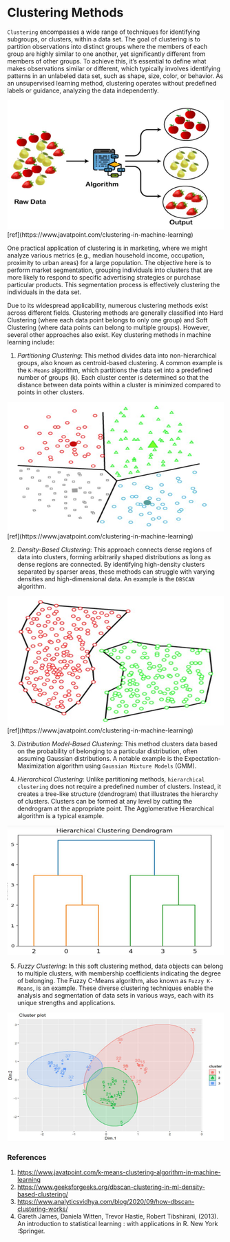 
# Clustering Methods

`Clustering` encompasses a wide range of techniques for identifying subgroups, or clusters, within a data set. 
The goal of clustering is to partition observations into distinct groups where the members of each group are highly similar to one another, yet significantly different from members of other groups. To achieve this, it’s essential to define what makes observations similar or different, which typically involves identifying patterns in an unlabeled data set, such as shape, size, color, or behavior. As an unsupervised learning method, clustering operates without predefined labels or guidance, analyzing the data independently.

<img src="figures/clusterfin.JPG" width="600" height="300"> 
[ref](https://www.javatpoint.com/clustering-in-machine-learning)



One practical application of clustering is in marketing, where we might analyze various metrics (e.g., median household income, occupation, proximity to urban areas) 
for a large population. The objective here is to perform market segmentation, grouping individuals into clusters that are more likely to respond 
to specific advertising strategies or purchase particular products. This segmentation process is effectively clustering the individuals in the data set.

Due to its widespread applicability, numerous clustering methods exist across different fields. Clustering methods are generally classified into 
Hard Clustering (where each data point belongs to only one group) and Soft Clustering (where data points can belong to multiple groups). 
However, several other approaches also exist. Key clustering methods in machine learning include:

1.	*Partitioning Clustering*: This method divides data into non-hierarchical groups, also known as centroid-based clustering. A common example is the `K-Means` algorithm, 
which partitions the data set into a predefined number of groups (k). 
Each cluster center is determined so that the distance between data points within a cluster is minimized compared to points in other clusters.

<img src="figures/clusterpar.JPG" width="600" height="300"> 
[ref](https://www.javatpoint.com/clustering-in-machine-learning)

2.	*Density-Based Clustering*: This approach connects dense regions of data into clusters, forming arbitrarily shaped distributions as long as dense regions are connected. 
By identifying high-density clusters separated by sparser areas, these methods can struggle with varying densities and high-dimensional data. 
An example is the `DBSCAN` algorithm.

<img src="figures/clusterden.JPG" width="600" height="300"> 
[ref](https://www.javatpoint.com/clustering-in-machine-learning)

3.	*Distribution Model-Based Clustering*: This method clusters data based on the probability of belonging to a particular distribution, 
often assuming Gaussian distributions. A notable example is the Expectation-Maximization algorithm using `Gaussian Mixture Models` (GMM).

4.	*Hierarchical Clustering*: Unlike partitioning methods, `hierarchical clustering` does not require a predefined number of clusters. 
Instead, it creates a tree-like structure (dendrogram) that illustrates the hierarchy of clusters. Clusters can be formed at any 
level by cutting the dendrogram at the appropriate point. The Agglomerative Hierarchical algorithm is a typical example.

<img src="figures/hirar1.JPG" width="600" height="300"> 

5.	*Fuzzy Clustering*: In this soft clustering method, data objects can belong to multiple clusters, with membership coefficients indicating the degree of belonging. 
The Fuzzy C-Means algorithm, also known as `Fuzzy K-Means`, is an example.
These diverse clustering techniques enable the analysis and segmentation of data sets in various ways, each with its unique strengths and applications.


 <img src="figures/cluster-Covid.JPG" width="600" height="300">






### References

1. https://www.javatpoint.com/k-means-clustering-algorithm-in-machine-learning
2. https://www.geeksforgeeks.org/dbscan-clustering-in-ml-density-based-clustering/
3. https://www.analyticsvidhya.com/blog/2020/09/how-dbscan-clustering-works/
4. Gareth James, Daniela Witten, Trevor Hastie, Robert Tibshirani, (2013). 
An introduction to statistical learning : with applications in R. New York :Springer.







